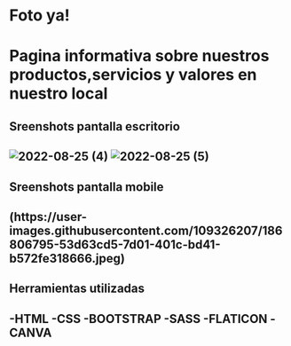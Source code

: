  <h1> Foto ya!<h1>

<p>Pagina informativa sobre nuestros productos,servicios y valores en nuestro local<p>

<h2> Sreenshots pantalla escritorio<h2>


![2022-08-25 (4)](https://user-images.githubusercontent.com/109326207/186806214-c0bc6af9-0bfd-4e5b-9767-44276abadb8e.png)
![2022-08-25 (5)](https://user-images.githubusercontent.com/109326207/186806223-8e6f5c17-7854-4690-883f-aa1425ad3873.png)

<h2> Sreenshots pantalla mobile<h2>
(https://user-images.githubusercontent.com/109326207/186806795-53d63cd5-7d01-401c-bd41-b572fe318666.jpeg)

<h2> Herramientas utilizadas<h2>
 
 -HTML
 -CSS
 -BOOTSTRAP
 -SASS
 -FLATICON
 -CANVA
